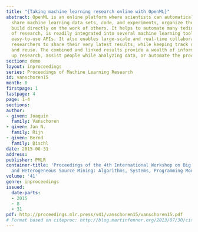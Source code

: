 ```yaml
---
title: "{Taking machine learning research online with OpenML}"
abstract: OpenML is an online platform where scientists can automatically log and
  share machine learning data sets, code, and experiments, organize them online, and
  build directly on the work of others. It helps to automate many tedious aspects
  of research, is readily integrated into several machine learning tools, and offers
  easy-to-use APIs. It also enables large-scale and real-time collaboration, allowing
  researchers to share their very latest results, while keeping track of their impact
  and reuse. The combined and linked results provide a wealth of information to speed
  up research, assist people while analyzing data, or automate the process altogether.
section: demo
layout: inproceedings
series: Proceedings of Machine Learning Research
id: vanschoren15
month: 0
firstpage: 1
lastpage: 4
page: 1-4
sections: 
author:
- given: Joaquin
  family: Vanschoren
- given: Jan N.
  family: Rijn
- given: Bernd
  family: Bischl
date: 2015-08-31
address: 
publisher: PMLR
container-title: 'Proceedings of the 4th International Workshop on Big Data, Streams
  and Heterogeneous Source Mining: Algorithms, Systems, Programming Models and Applications'
volume: '41'
genre: inproceedings
issued:
  date-parts:
  - 2015
  - 8
  - 31
pdf: http://proceedings.mlr.press/v41/vanschoren15/vanschoren15.pdf
# Format based on citeproc: http://blog.martinfenner.org/2013/07/30/citeproc-yaml-for-bibliographies/
---
```

